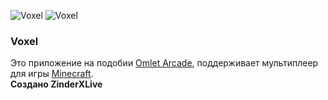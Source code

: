 ![Voxel](https://voxelofficial.netlify.app/vxl/title.png)
![Voxel](https://voxelofficial.netlify.app/vxl/app_icon.png)

  ### Voxel
  Это приложение на подобии <a href="https://wiki.livearcade.su/omletarcade">Omlet Arcade</a>, поддерживает мультиплеер для игры <a href="https://ru.wikipedia.org/wiki/Minecraft">Minecraft</a>.  
  **Создано ZinderXLive**
